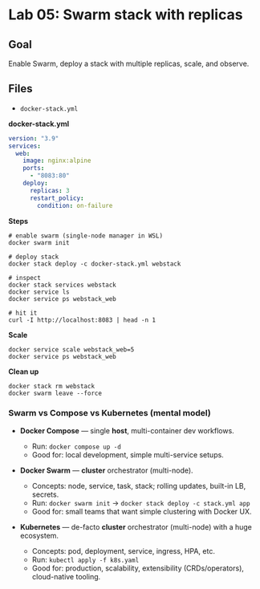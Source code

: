 # Lab 05: Swarm stack with replicas

## Goal
Enable Swarm, deploy a stack with multiple replicas, scale, and observe.

## Files
- `docker-stack.yml`

**docker-stack.yml**
```yaml
version: "3.9"
services:
  web:
    image: nginx:alpine
    ports:
      - "8083:80"
    deploy:
      replicas: 3
      restart_policy:
        condition: on-failure
```
**Steps**
```
# enable swarm (single-node manager in WSL)
docker swarm init

# deploy stack
docker stack deploy -c docker-stack.yml webstack

# inspect
docker stack services webstack
docker service ls
docker service ps webstack_web

# hit it
curl -I http://localhost:8083 | head -n 1
```
**Scale**
```
docker service scale webstack_web=5
docker service ps webstack_web
```
**Clean up**
```
docker stack rm webstack
docker swarm leave --force
```
### Swarm vs Compose vs Kubernetes (mental model)

- **Docker Compose** — single **host**, multi-container dev workflows.
  - Run: `docker compose up -d`
  - Good for: local development, simple multi-service setups.

- **Docker Swarm** — **cluster** orchestrator (multi-node).
  - Concepts: node, service, task, stack; rolling updates, built-in LB, secrets.
  - Run: `docker swarm init` → `docker stack deploy -c stack.yml app`
  - Good for: small teams that want simple clustering with Docker UX.

- **Kubernetes** — de-facto **cluster** orchestrator (multi-node) with a huge ecosystem.
  - Concepts: pod, deployment, service, ingress, HPA, etc.
  - Run: `kubectl apply -f k8s.yaml`
  - Good for: production, scalability, extensibility (CRDs/operators), cloud-native tooling.


